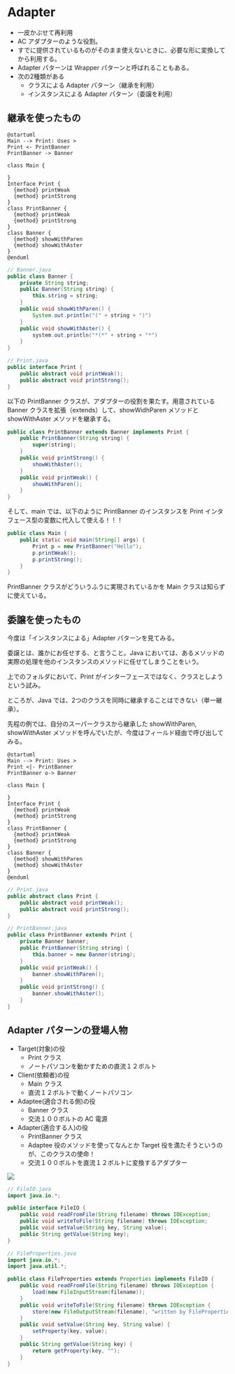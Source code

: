 # Adapter
- 一皮かぶせて再利用
- AC アダプターのような役割。
- すでに提供されているものがそのまま使えないときに、必要な形に変換してから利用する。
- Adapter パターンは Wrapper パターンと呼ばれることもある。
- 次の2種類がある
  - クラスによる Adapter パターン（継承を利用）
  - インスタンスによる Adapter パターン（委譲を利用）

## 継承を使ったもの

```plantuml
@startuml
Main --> Print: Uses >
Print <- PrintBanner
PrintBanner -> Banner

class Main {

}
Interface Print {
  {method} printWeak
  {method} printStrong
}
class PrintBanner {
  {method} printWeak
  {method} printStrong
}
class Banner {
  {method} showWithParen
  {method} showWithAster
}
@enduml
```

```java
// Banner.java
public class Banner {
    private String string;
    public Banner(String string) {
        this.string = string;
    }
    public void showWithParen() {
        System.out.println("(" + string + ")")
    }
    public void showWithAster() {
        system.out.println("*(*" + string + "*")
    }
}

// Print.java
public interface Print {
    public abstract void printWeak();
    public abstract void printStrong();
}
```

以下の PrintBanner クラスが、アダプターの役割を果たす。用意されている Banner クラスを拡張（extends）して、showWidhParen メソッドと showWithAster メソッドを継承する。

```java
public class PrintBanner extends Banner implements Print {
    public PrintBanner(String string) {
        super(string);
    }
    public void printStrong() {
        showWithAster();
    }
    public void printWeak() {
        showWithParen();
    }
}
```

そして、main では、以下のように PrintBanner のインスタンスを Print インタフェース型の変数に代入して使える！！！

```java
public class Main {
    public static void main(String[] args) {
        Print p = new PrintBanner("Hello");
        p.printWeak();
        p.printStrong();
    }
}
```

PrintBanner クラスがどういうふうに実現されているかを Main クラスは知らずに使えている。


## 委譲を使ったもの
今度は「インスタンスによる」Adapter パターンを見てみる。

委譲とは、誰かにお任せする、と言うこと。Java においては、あるメソッドの実際の処理を他のインスタンスのメソッドに任せてしまうことをいう。

上でのフォルダにおいて、Print がインターフェースではなく、クラスとしようという試み。

ところが、Java では、2つのクラスを同時に継承することはできない（単一継承）。

先程の例では、自分のスーパークラスから継承した showWithParen, showWithAster メソッドを呼んでいたが、今度はフィールド経由で呼び出してみる。


```plantuml
@startuml
Main --> Print: Uses >
Print <|- PrintBanner
PrintBanner o-> Banner

class Main {

}
Interface Print {
  {method} printWeak
  {method} printStrong
}
class PrintBanner {
  {method} printWeak
  {method} printStrong
}
class Banner {
  {method} showWithParen
  {method} showWithAster
}
@enduml
```

```java
// Print.java
public abstract class Print {
    public abstract void printWeak();
    public abstract void printStrong();
}

// PrintBanner.java
public class PrintBanner extends Print {
    private Banner banner;
    public PrintBanner(String string) {
        this.banner = new Banner(string);
    }
    public void printWeak() {
        banner.showWithParen();
    }
    public void printStrong() {
        banner.showWithAster();
    }
}
```

## Adapter パターンの登場人物

- Target(対象)の役
  - Print クラス
  - ノートパソコンを動かすための直流１２ボルト
- Client(依頼者)の役
  - Main クラス
  - 直流１２ボルトで動くノートパソコン
- Adaptee(適合される側)の役
  - Banner クラス
  - 交流１００ボルトの AC 電源
- Adapter(適合する人)の役
  - PrintBanner クラス
  - Adaptee 役のメソッドを使ってなんとか Target 役を満たそうというのが、このクラスの使命！
  - 交流１００ボルトを直流１２ボルトに変換するアダプター

![](./imgs/adapter.png)

```java
// FileIO.java
import java.io.*;

public interface FileIO {
    public void readFromFile(String filename) throws IOException;
    public void writeToFile(String filename) throws IOException;
    public void setValue(String key, String value);
    public String getValue(String key);
}

// FileProperties.java
import java.io.*;
import java.util.*;

public class FileProperties extends Properties implements FileIO {
    public void readFromFile(String filename) throws IOException {
        load(new FileInputStream(filename));
    }
    public void writeToFile(String filename) throws IOException {
        store(new FileOutputStream(filename), "written by FileProperties");
    }
    public void setValue(String key, String value) {
        setProperty(key, value);
    }
    public String getValue(String key) {
        return getProperty(key, "");
    }
}
```
